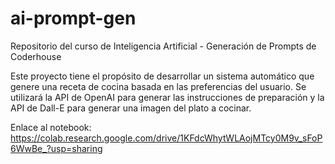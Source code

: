 # ai-prompt-gen
Repositorio del curso de Inteligencia Artificial - Generación de Prompts de Coderhouse

Este proyecto tiene el propósito de desarrollar un sistema automático que genere una receta de cocina basada en las preferencias del usuario. Se utilizará la API de OpenAI para generar las instrucciones de preparación y la API de Dall-E para generar una imagen del plato a cocinar.

Enlace al notebook: https://colab.research.google.com/drive/1KFdcWhytWLAojMTcy0M9v_sFoP6WwBe_?usp=sharing
